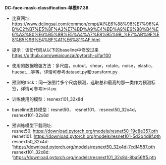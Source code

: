 **DC-face-mask-classification-单模97.38**

 - 比赛网址: https://www.dcjingsai.com/common/cmpt/AI%E6%88%98%E7%96%AB%C2%B7%E5%8F%A3%E7%BD%A9%E4%BD%A9%E6%88%B4%E6%A3%80%E6%B5%8B%E5%A4%A7%E8%B5%9B_%E7%AB%9E%E8%B5%9B%E4%BF%A1%E6%81%AF.html
 
 - 提示：该份代码从以下的baseline中修改过来
https://github.com/weiaicunzai/pytorch-cifar100

 - 使用的数据增强方法：多尺度，cutout，shear，rotate，noise，elastic，huesat....等等，详情可参考dataset.py和transform.py
 - 预测的trick：同一张图片多个尺度预测，选取总和最高的那一类作为预测标签，详情可参考test.py.
 - 训练使用的模型：resnext101_32x8d
 - baseline支持模型：resnet50， resnet101， resnext50_32x4d， resnext101-32x8d
 - 预训练模型下载网址:  
 resnet50: https://download.pytorch.org/models/resnet50-19c8e357.pth  
 resnet101: https://download.pytorch.org/models/resnet101-5d3b4d8f.pth  
 resnext50_32x4d: 'https://download.pytorch.org/models/resnext50_32x4d-7cdf4587.pth  
 resnext101_32x8d: 'https://download.pytorch.org/models/resnext101_32x8d-8ba56ff5.pth  
 

